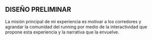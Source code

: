 DISEÑO PRELIMINAR
-

La misión principal de mi experiencia es motivar a los corredores y agrandar la comunidad del running por medio de la interactividad que propone esta experiencia y la narrativa que la envuelve. 
